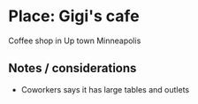 # Place: Gigi's cafe

Coffee shop in Up town Minneapolis

## Notes / considerations

- Coworkers says it has large tables and outlets